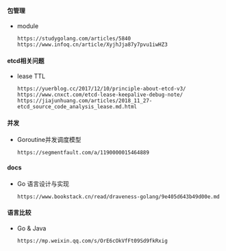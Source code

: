 #### 包管理 ####
- module
    ```
    https://studygolang.com/articles/5840
    https://www.infoq.cn/article/XyjhJja87y7pvu1iwHZ3
    ```

#### etcd相关问题 ####
- lease TTL
  ```
  https://yuerblog.cc/2017/12/10/principle-about-etcd-v3/
  https://www.cnxct.com/etcd-lease-keepalive-debug-note/
  https://jiajunhuang.com/articles/2018_11_27-etcd_source_code_analysis_lease.md.html
  ```
  
#### 并发 ####
- Goroutine并发调度模型
  ```
  https://segmentfault.com/a/1190000015464889
  ```
  
#### docs ####
- Go 语言设计与实现
  ```
  https://www.bookstack.cn/read/draveness-golang/9e405d643b49d00e.md
  ```

#### 语言比较 ####
- Go & Java
  ```
  https://mp.weixin.qq.com/s/OrE6cOkVfFt09Sd9fkRxig
  ```
